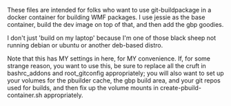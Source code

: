 These files are intended for folks who want to use git-buildpackage
in a docker container for building WMF packages.  I use jessie as
the base container, build the dev image on top of that, and then add
the gbp goodies.

I don't just 'build on my laptop' because I'm one of those black sheep
not running debian or ubuntu or another deb-based distro.

Note that this has MY settings in here, for MY convenience.  If, for
some strange reason, you want to use this, be sure to replace all the
cruft in bashrc_addons and root_gitconfig appropriately; you will also
want to set up your volumes for the pbuilder cache, the gbp build
area, and your git repos used for builds, and then fix up the volume
mounts in create-pbuild-container.sh appropriately.

